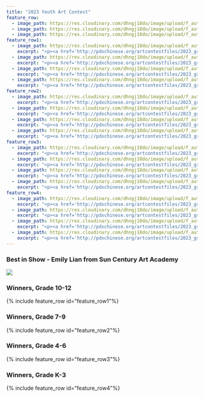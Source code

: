 ```yaml
---
title: "2023 Youth Art Contest"
feature_row:
  - image_path: https://res.cloudinary.com/dhngj18do/image/upload/f_auto,q_auto/v1/images/activities/for_u5k30hqifk64gjp1lszr
  - image_path: https://res.cloudinary.com/dhngj18do/image/upload/f_auto,q_auto/v1/images/activities/trnwr_moiscvamz47rxiy9pnb0
  - image_path: https://res.cloudinary.com/dhngj18do/image/upload/f_auto,q_auto/v1/images/logo/kgwxt2et00nbfs4b7syk
feature_row1:
  - image_path: https://res.cloudinary.com/dhngj18do/image/upload/f_auto,q_auto/v1/images/artcontest/2023_grp1_1st
    excerpt: "<p><a href='http://pdxchinese.org/artcontestfiles/2023_grp1_1st/'>1st Place - Emily Lian</a></p>"
  - image_path: https://res.cloudinary.com/dhngj18do/image/upload/f_auto,q_auto/v1/images/artcontest/2023_grp1_2nd
    excerpt: "<p><a href='http://pdxchinese.org/artcontestfiles/2023_grp1_2nd/'>2nd Place - Sophia Hu</a></p>"
  - image_path: https://res.cloudinary.com/dhngj18do/image/upload/f_auto,q_auto/v1/images/artcontest/2023_grp1_3rd
    excerpt: "<p><a href='http://pdxchinese.org/artcontestfiles/2023_grp1_3rd/'>3rd Place - Noah Deng</a></p>"
  - image_path: https://res.cloudinary.com/dhngj18do/image/upload/f_auto,q_auto/v1/images/artcontest/2023_grp1_hm
    excerpt: "<p><a href='http://pdxchinese.org/artcontestfiles/2023_grp1_hm/'>Honorable Mention - Tengxi Ma</a></p>"
feature_row2:
  - image_path: https://res.cloudinary.com/dhngj18do/image/upload/f_auto,q_auto/v1/images/artcontest/2023_grp2_1st
    excerpt: "<p><a href='http://pdxchinese.org/artcontestfiles/2023_grp2_1st/'>1st Place - Yanfei Wan</a></p>"
  - image_path: https://res.cloudinary.com/dhngj18do/image/upload/f_auto,q_auto/v1/images/artcontest/2023_grp2_2nd
    excerpt: "<p><a href='http://pdxchinese.org/artcontestfiles/2023_grp2_2nd/'>2nd Place - Jinyao Zhu</a></p>"
  - image_path: https://res.cloudinary.com/dhngj18do/image/upload/f_auto,q_auto/v1/images/artcontest/2023_grp2_3rd
    excerpt: "<p><a href='http://pdxchinese.org/artcontestfiles/2023_grp2_3rd/'>3rd Place - Jintong Fang</a></p>"
  - image_path: https://res.cloudinary.com/dhngj18do/image/upload/f_auto,q_auto/v1/images/artcontest/2023_grp2_hm
    excerpt: "<p><a href='http://pdxchinese.org/artcontestfiles/2023_grp2_hm/'>Honorable Mention - Victoria Hu</a></p>"
feature_row3:
  - image_path: https://res.cloudinary.com/dhngj18do/image/upload/f_auto,q_auto/v1/images/artcontest/2023_grp3_1st
    excerpt: "<p><a href='http://pdxchinese.org/artcontestfiles/2023_grp3_1st/'>1st Place - Arianna</a></p>"
  - image_path: https://res.cloudinary.com/dhngj18do/image/upload/f_auto,q_auto/v1/images/artcontest/2023_grp3_2nd
    excerpt: "<p><a href='http://pdxchinese.org/artcontestfiles/2023_grp3_2nd/'>2nd Place - Young</a></p>"
  - image_path: https://res.cloudinary.com/dhngj18do/image/upload/f_auto,q_auto/v1/images/artcontest/2023_grp3_3rd
    excerpt: "<p><a href='http://pdxchinese.org/artcontestfiles/2023_grp3_3rd2/'>3rd Place - Brianna</a></p>"
  - image_path: https://res.cloudinary.com/dhngj18do/image/upload/f_auto,q_auto/v1/images/artcontest/2023_grp3_hm
    excerpt: "<p><a href='http://pdxchinese.org/artcontestfiles/2023_grp3_hm/'>Honorable Mention - Alice</a></p>"
feature_row4:
  - image_path: https://res.cloudinary.com/dhngj18do/image/upload/f_auto,q_auto/v1/images/artcontest/2023_grp4_1st
    excerpt: "<p><a href='http://pdxchinese.org/artcontestfiles/2023_grp4_1st/'>1st Place - Ellie</a></p>"
  - image_path: https://res.cloudinary.com/dhngj18do/image/upload/f_auto,q_auto/v1/images/artcontest/2023_grp4_2nd
    excerpt: "<p><a href='http://pdxchinese.org/artcontestfiles/2023_grp4_2nd/'>2nd Place - Grace</a></p>"
  - image_path: https://res.cloudinary.com/dhngj18do/image/upload/f_auto,q_auto/v1/images/artcontest/2023_grp4_3rd
    excerpt: "<p><a href='http://pdxchinese.org/artcontestfiles/2023_grp4_3rd/'>3rd Place - Erin</a></p>"
  - image_path: https://res.cloudinary.com/dhngj18do/image/upload/f_auto,q_auto/v1/images/artcontest/2023_grp4_hm
    excerpt: "<p><a href='http://pdxchinese.org/artcontestfiles/2023_grp4_hm/'>Honorable Mention - Tara</a></p>"
---
```


### Best in Show - Emily Lian from Sun Century Art Academy

![](https://res.cloudinary.com/dhngj18do/image/upload/f_auto,q_auto/v1/images/artcontest/2023_grp1_1st_large)

### Winners, Grade 10-12

{% include feature_row id="feature_row1"%}

### Winners, Grade 7-9

{% include feature_row id="feature_row2"%}

### Winners, Grade 4-6

{% include feature_row id="feature_row3"%}

### Winners, Grade K-3

{% include feature_row id="feature_row4"%}

